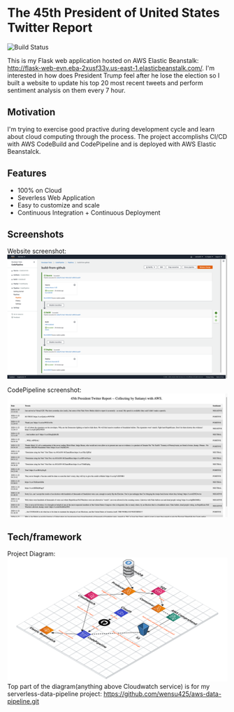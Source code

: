 # The 45th President of United States Twitter Report

![Build Status](https://codebuild.us-east-1.amazonaws.com/badges?uuid=eyJlbmNyeXB0ZWREYXRhIjoieWJldWpxN0xKbUlwNWJMdlh3UC80bE1GTTVtaTYzL1pndlNXVFBlSllZaU5Ed3l3aEM4L01SVzV4UnVXNlhxaURSSkFRNVVkWDRnU1lSNk5KQytMcnpFPSIsIml2UGFyYW1ldGVyU3BlYyI6IlpCSVlkWTh1enRsRFpEd2IiLCJtYXRlcmlhbFNldFNlcmlhbCI6MX0%3D&branch=main)

This is my Flask web application hosted on AWS Elastic Beanstalk: http://flask-web-evn.eba-2xusf33v.us-east-1.elasticbeanstalk.com/. I'm interested in how does President Trump feel after he lose the election so I built a website to update his top 20 most recent tweets and perform sentiment analysis on them every 7 hour. 


## Motivation

I'm trying to exercise good practive during development cycle and learn about cloud computing through the process. The project accomplishs CI/CD with AWS CodeBuild and CodePipeline and is deployed with AWS Elastic Beanstalck.

## Features

- 100% on Cloud
- Severless Web Application 
- Easy to customize and scale
- Continuous Integration + Continuous Deployment

## Screenshots

Website screenshot:
![web page](./resources/1.png)

CodePipeline screenshot:
![CD](./resources/2.png)


## Tech/framework

Project Diagram: 
![diagram](./resources/3.png "Diagram")
Top part of the diagram(anything above Cloudwatch service) is for my serverless-data-pipeline project: https://github.com/wensu425/aws-data-pipeline.git


